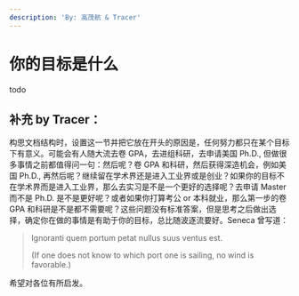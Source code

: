 ```yaml
---
description: 'By: 高茂航 & Tracer'
---
```


# 你的目标是什么

todo

## 补充 by Tracer： <a href="#bu-chong-by-tracer" id="bu-chong-by-tracer"></a>

构思文档结构时，设置这一节并把它放在开头的原因是，任何努力都只在某个目标下有意义。可能会有人随大流去卷 GPA，去进组科研，去申请美国 Ph.D., 但做很多事情之前都值得问一句：然后呢？卷 GPA 和科研，然后获得深造机会，例如美国 Ph.D., 再然后呢？继续留在学术界还是进入工业界或是创业？如果你的目标不在学术界而是进入工业界，那么去实习是不是一个更好的选择呢？去申请 Master 而不是 Ph.D. 是不是更好呢？或者如果你打算考公 or 本科就业，那么第一步的卷 GPA 和科研是不是都不需要呢？这些问题没有标准答案，但是思考之后做出选择，确定你在做的事情是有助于你的目标，总比随波逐流要好。Seneca 曾写道：

> Ignoranti quem portum petat nullus suus ventus est.
>
> (If one does not know to which port one is sailing, no wind is favorable.)

希望对各位有所启发。
